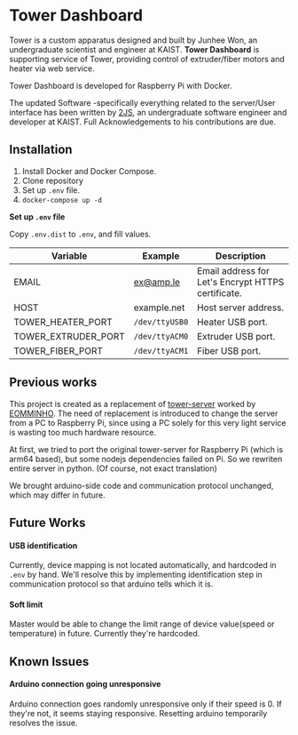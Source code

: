 # Tower Dashboard

Tower is a custom apparatus designed and built by Junhee Won, an undergraduate scientist and engineer at KAIST. **Tower Dashboard** is supporting service of Tower, providing control of extruder/fiber motors and heater via web service.

Tower Dashboard is developed for Raspberry Pi with Docker.

The updated Software -specifically everything related to the server/User interface has been written by [2JS](https://github.com/2JS), an undergraduate software engineer and developer at KAIST. Full Acknowledgements to his contributions are due.

## Installation

1. Install Docker and Docker Compose.
2. Clone repository
3. Set up `.env` file.
4. `docker-compose up -d`

**Set up `.env` file**

Copy `.env.dist` to `.env`, and fill values.

| Variable            | Example        | Description                                        |
| ------------------- | -------------- | -------------------------------------------------- |
| EMAIL               | ex@amp.le      | Email address for Let's Encrypt HTTPS certificate. |
| HOST                | example.net    | Host server address.                               |
| TOWER_HEATER_PORT   | `/dev/ttyUSB0` | Heater USB port.                                   |
| TOWER_EXTRUDER_PORT | `/dev/ttyACM0` | Extruder USB port.                                 |
| TOWER_FIBER_PORT    | `/dev/ttyACM1` | Fiber USB port.                                    |

## Previous works

This project is created as a replacement of [tower-server](https://github.com/EOMMINHO/tower-server.git) worked by [EOMMINHO](https://github.com/EOMMINHO). The need of replacement is introduced to change the server from a PC to Raspberry Pi, since using a PC solely for this very light service is wasting too much hardware resource.

At first, we tried to port the original tower-server for Raspberry Pi (which is arm64 based), but some nodejs dependencies failed on Pi. So we rewriten entire server in python. (Of course, not exact translation)

We brought arduino-side code and communication protocol unchanged, which may differ in future.

## Future Works

#### USB identification

Currently, device mapping is not located automatically, and hardcoded in `.env` by hand. We'll resolve this by implementing identification step in communication protocol so that arduino tells which it is.

#### Soft limit

Master would be able to change the limit range of device value(speed or temperature) in future. Currently they're hardcoded.

## Known Issues

#### Arduino connection going unresponsive

Arduino connection goes randomly unresponsive only if their speed is 0. If they're not, it seems staying responsive. Resetting arduino temporarily resolves the issue.